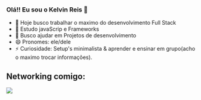### Olá!! Eu sou o Kelvin Reis 👋

<!--**keelvinreis/keelvinreis** is a ✨ _special_ ✨ repository because its `README.md` (this file) appears on your GitHub profile.

Here are some ideas to get you started:-->

- 🔭 Hoje busco trabalhar o maximo do desenvolvimento Full Stack
- 🌱 Estudo javaScrip e Frameworks
- 👯 Busco ajudar em Projetos de desenvolvimento
- 😄 Pronomes: ele/dele
- ⚡ Curiosidade: Setup's minimalista & aprender e ensinar em grupo(acho o maximo trocar informações).

## Networking comigo:
<a href="https://www.linkedin.com/in/kelvinreis-adm/"><img src="https://camo.githubusercontent.com/c00f87aeebbec37f3ee0857cc4c20b21fefde8a96caf4744383ebfe44a47fe3f/68747470733a2f2f696d672e736869656c64732e696f2f62616467652f2d4c696e6b6564496e2d2532333030373742353f7374796c653d666f722d7468652d6261646765266c6f676f3d6c696e6b6564696e266c6f676f436f6c6f723d7768697465"></a> 
